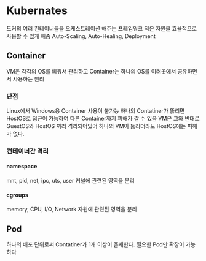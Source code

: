 # Kubernates

도커의 여러 컨테이너들을 오케스트레이션 해주는 프레임워크
적은 자원을 효율적으로 사용할 수 있게 해줌
Auto-Scaling, Auto-Healing, Deployment


## Container
VM은 각각의 OS를 띄워서 관리하고
Container는 하나의 OS를 여러곳에서 공유하면서 사용하는 원리

### 단점
Linux에서 Windows용 Container 사용이 불가능
하나의 Contatiner가 뚫리면 HostOS로 접근이 가능하여 다른 Container까지 피해가 갈 수 있음
VM은 그와 반대로 GuestOS와 HostOS 끼리 격리되어있어 하나의 VM이 뚫리더라도 HostOS에는 피해가 없다.

### 컨테이너간 격리
#### namespace
mnt, pid, net, ipc, uts, user
커널에 관련된 영역을 분리

#### cgroups
memory, CPU, I/O, Network
자원에 관련된 영역을 분리

## Pod
하나의 배포 단위로써
Contatiner가 1개 이상이 존재한다.
필요한 Pod만 확장이 가능하다